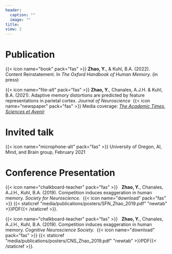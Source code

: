 ```yaml
---
header:
  caption: ""
  image: ""
title: 
view: 2
---
```



# Publication


{{< icon name="book" pack="fas" >}}   __Zhao, Y.__, & Kuhl, B.A. (2022). Content Reinstatement. In *The Oxford Handbook of Human Memory.* (in press)

{{< icon name="file-alt" pack="fas" >}}   __Zhao, Y.__, Chanales, A.J.H. & Kuhl, B.A. (2021). Adaptive memory distortions are predicted by feature representations in parietal cortex. *Journal of Neuroscience* &nbsp;{{< icon name="newspaper" pack="fas" >}} Media coverage: [*The Academic Times*](https://academictimes.com/our-memory-works-better-when-it-exaggerates-small-differences/), [*Sciences et Avenir*](https://www.sciencesetavenir.fr/sante/cerveau-et-psy/deformer-nos-souvenirs-en-exagerant-leurs-differences-nous-aide-a-nous-les-rememorer_152099) 

# Invited talk
{{< icon name="microphone-alt" pack="fas" >}}  University of Oregon, AI, Mind, and Brain group, February 2021

# Conference Presentation
{{< icon name="chalkboard-teacher" pack="fas" >}}  &nbsp; __Zhao, Y.__, Chanales, A.J.H., Kuhl, B.A. (2019). Competition induces exaggeration in human memory. *Society for Neuroscience.*  &nbsp;{{< icon name="download" pack="fas" >}} {{< staticref "media/publications/posters/SFN_Zhao_2019.pdf" "newtab" >}}PDF{{< /staticref >}}.

{{< icon name="chalkboard-teacher" pack="fas" >}}  &nbsp; __Zhao, Y.__, Chanales, A.J.H., Kuhl, B.A. (2019). Competition induces exaggeration in human memory. *Cognitive Neuroscience Society.*  &nbsp;{{< icon name="download" pack="fas" >}} {{< staticref "media/publications/posters/CNS_Zhao_2019.pdf" "newtab" >}}PDF{{< /staticref >}}.
